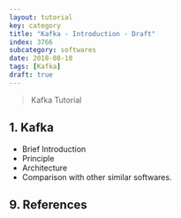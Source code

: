 ```yaml
---
layout: tutorial
key: category
title: "Kafka - Introduction - Draft"
index: 3766
subcategory: softwares
date: 2018-08-10
tags: [Kafka]
draft: true
---
```


> Kafka Tutorial

## 1. Kafka
* Brief Introduction
* Principle
* Architecture
* Comparison with other similar softwares.


## 9. References
